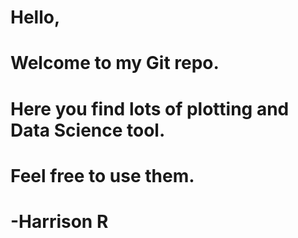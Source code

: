 # Hello, 
# Welcome to my Git repo.
# Here you find lots of plotting and Data Science tool.

# Feel free to use them.
# -Harrison R
